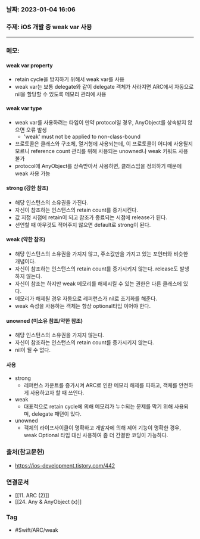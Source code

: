 ### 날짜: 2023-01-04 16:06

### 주제: iOS 개발 중 weak var 사용 
---
### 메모: 
#### weak var property
- retain cycle을 방지하기 위해서 weak var를 사용 
- weak var는 보통 delegate와 같이 delegate 객체가 사라지면 ARC에서 자동으로 nil을 할당할 수 있도록 메모리 관리에 사용 
#### weak var type
- weak var를 사용하려는 타입이 만약 protocol일 경우, AnyObject를 상속받지 않으면 오류 발생
	- 'weak' must not be applied to non-class-bound
- 프로토콜은 클래스와 구조체, 열거형에 사용되는데, 이 프로토콜이 어디에 사용될지 모르니 reference count 관리를 위해 사용되는 unowned나 weak 키워드 사용 불가
- protocol에 AnyObject를 상속받아서 사용하면, 클래스임을 정의하기 때문에 weak 사용 가능
#### strong (강한 참조)
- 해당 인스턴스의 소유권을 가진다. 
- 자신이 참조하는 인스턴스의 retain count를 증가시킨다. 
- 값 지정 시점에 retain이 되고 참조가 종료되는 시점에 release가 된다. 
- 선언할 때 아무것도 적어주지 않으면 default로 strong이 된다.
#### weak (약한 참조)
- 해당 인스턴스의 소유권을 가지지 않고, 주소값만을 가지고 있는 포인터와 비슷한 개념이다. 
- 자신이 참조하는 인스턴스의 retain count를 증가시키지 않는다. release도 발생하지 않는다. 
- 자신이 참조는 하지만 weak 메모리를 해제시킬 수 있는 권한은 다른 클래스에 있다. 
- 메모리가 해제될 경우 자동으로 레퍼런스가 nil로 초기화를 해준다. 
- weak 속성을 사용하는 객체는 항상 optional타입 이어야 한다. 
#### unowned (미소유 참조/약한 참조)
- 해당 인스턴스의 소유권을 가지지 않는다. 
- 자신이 참조하는 인스턴스의 retain count를 증가시키지 않는다. 
- nil이 될 수 없다. 
#### 사용 
- strong 
	- 레퍼런스 카운트를 증가시켜 ARC로 인한 메모리 해제를 피하고, 객체를 안전하게 사용하고자 할 때 쓰인다.
- weak
	- 대표적으로 retain cycle에 의해 메모리가 누수되는 문제를 막기 위해 사용되며, delegate 패텬이 있다. 
- unowned
	- 객체의 라이프사이클이 명확하고 개발자에 의해 제어 기능이 명확한 경우, weak Optional 타입 대신 사용하여 좀 더 간결한 코딩이 가능하다. 
### 출처(참고문헌) 
- https://ios-development.tistory.com/442

### 연결문서 
- [[11. ARC (2)]]
- [[24. Any & AnyObject (x)]]

### Tag
- #Swift/ARC/weak 